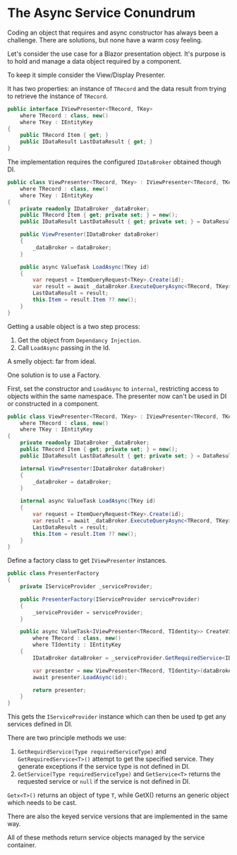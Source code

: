 # The Async Service Conundrum

Coding an object that requires and async constructor has always been a challenge.  There are solutions, but none have a warm cosy feeling.

Let's consider the use case for a Blazor presentation object.  It's purpose is to hold and manage a data object required by a component.

To keep it simple consider the View/Display Presenter.

It has two properties: an instance of `TRecord` and the data result from trying to retrieve the instance of `TRecord`. 

```csharp
public interface IViewPresenter<TRecord, TKey>
    where TRecord : class, new()
    where TKey : IEntityKey
{
    public TRecord Item { get; }
    public IDataResult LastDataResult { get; }
}
```

The implementation requires the configured `IDataBroker` obtained though DI.

```csharp
public class ViewPresenter<TRecord, TKey> : IViewPresenter<TRecord, TKey>
    where TRecord : class, new()
    where TKey : IEntityKey
{
    private readonly IDataBroker _dataBroker;
    public TRecord Item { get; private set; } = new();
    public IDataResult LastDataResult { get; private set; } = DataResult.Success();

    public ViewPresenter(IDataBroker dataBroker)
    {
        _dataBroker = dataBroker;
    }

    public async ValueTask LoadAsync(TKey id)
    {
        var request = ItemQueryRequest<TKey>.Create(id);
        var result = await _dataBroker.ExecuteQueryAsync<TRecord, TKey>(request);
        LastDataResult = result;
        this.Item = result.Item ?? new();
    }
}
```

Getting a usable object is a two step process:

1. Get the object from `Dependancy Injection`.
2. Call `LoadAsync` passing in the Id.

A smelly object: far from ideal.

One solution is to use a Factory.

First, set the constructor and `LoadAsync` to `internal`, restricting access to objects within the same namespace.  The presenter now can't be used in DI or constructed in a component.

```csharp
public class ViewPresenter<TRecord, TKey> : IViewPresenter<TRecord, TKey>
    where TRecord : class, new()
    where TKey : IEntityKey
{
    private readonly IDataBroker _dataBroker;
    public TRecord Item { get; private set; } = new();
    public IDataResult LastDataResult { get; private set; } = DataResult.Success();

    internal ViewPresenter(IDataBroker dataBroker)
    {
        _dataBroker = dataBroker;
    }

    internal async ValueTask LoadAsync(TKey id)
    {
        var request = ItemQueryRequest<TKey>.Create(id);
        var result = await _dataBroker.ExecuteQueryAsync<TRecord, TKey>(request);
        LastDataResult = result;
        this.Item = result.Item ?? new();
    }
}
```

Define a factory class to get `IViewPresenter` instances.

```csharp
public class PresenterFactory
{
    private IServiceProvider _serviceProvider;

    public PresenterFactory(IServiceProvider serviceProvider)
    {
        _serviceProvider = serviceProvider;
    }

    public async ValueTask<IViewPresenter<TRecord, TIdentity>> CreateViewPresenterAsync<TRecord, TIdentity>(TIdentity id)
        where TRecord : class, new()
        where TIdentity : IEntityKey
    {
        IDataBroker dataBroker = _serviceProvider.GetRequiredService<IDataBroker>();

        var presenter = new ViewPresenter<TRecord, TIdentity>(dataBroker);
        await presenter.LoadAsync(id);

        return presenter;
    }
}
```
This gets the `IServiceProvider` instance which can then be used tp get any services defined in DI.

There are two principle methods we use:

1. `GetRequirdService(Type requiredServiceType)` and `GetRequiredService<T>()` attempt to get the specified service.  They generate exceptions if the service type is not defined in DI. 
1. `GetService(Type requiredServiceType)` and `GetService<T>` returns the requested service or `null` if the service is not defined in DI.

`Getx<T>()` returns an object of type `T`, while GetX() returns an generic object which needs to be cast.

There are also the keyed service versions that are implemented in the same way.

All of these methods return service objects managed by the service container.
